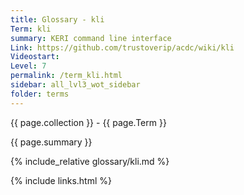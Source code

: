 ```yaml
---
title: Glossary - kli
Term: kli
summary: KERI command line interface
Link: https://github.com/trustoverip/acdc/wiki/kli
Videostart: 
Level: 7
permalink: /term_kli.html
sidebar: all_lvl3_wot_sidebar
folder: terms
---
```


{{ page.collection }} - {{ page.Term }}

   {{ page.summary }}

{% include_relative glossary/kli.md %}

 {% include links.html %} 
